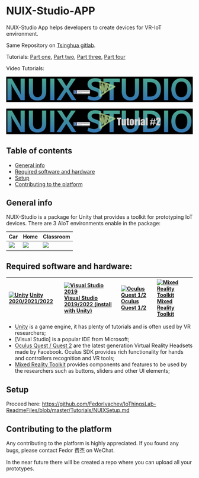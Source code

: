 # NUIX-Studio-APP
NUIX-Studio App helps developers to create devices for VR-IoT environment.

Same Repository on [Tsinghua gitlab](https://git.tsinghua.edu.cn/feij21/NUIX-Studio-APP).

Tutorials: [Part one](https://github.com/FedorIvachev/IoThingsLab-ReadmeFiles/blob/master/Tutorials/NUIXSetup.md), [Part two](https://github.com/FedorIvachev/IoThingsLab-ReadmeFiles/blob/master/Tutorials/NUIXTutorial.md), [Part three](https://github.com/FedorIvachev/IoThingsLab-ReadmeFiles/blob/master/Tutorials/NUIXTutorial-DeviceCreation.md), [Part four](https://github.com/FedorIvachev/IoThingsLab-ReadmeFiles/blob/master/Tutorials/NUIXDevices.md)

Video Tutorials:

[![Video demo](https://github.com/FedorIvachev/IoThingsLab-ReadmeFiles/blob/master/Readme/Files/NUIX-LOGO.png)](https://cloud.tsinghua.edu.cn/f/537b9df8473b415d9cc4/)

[![Tutorial-2](https://github.com/FedorIvachev/IoThingsLab-ReadmeFiles/blob/master/Readme/Files/NUIX-LOGO-Tutorial-2.jpg)](https://cloud.tsinghua.edu.cn/f/f96ce760d8db46fda4f2/)


## Table of contents
* [General info](#general-info)
* [Required software and hardware](#required-software-and-hardware)
* [Setup](#setup)
* [Contributing to the platform](#contributing-to-the-platform)


## General info

NUIX-Studio is a package for Unity that provides a toolkit for prototyping IoT devices. There are 3 AIoT environments enable in the package:

|Car|Home|Classroom| 
| --- | --- | --- |
| ![](https://github.com/FedorIvachev/IoThingsLab-ReadmeFiles/blob/master/Readme/Files/v0.7/Car.gif)| ![](https://github.com/FedorIvachev/IoThingsLab-ReadmeFiles/blob/master/Readme/Files/v0.7/Home.gif) | ![](https://github.com/FedorIvachev/IoThingsLab-ReadmeFiles/blob/master/Readme/Files/v0.7/Class.gif) |


## Required software and hardware:
| [![Unity](https://docs.microsoft.com/windows/mixed-reality/mrtk-unity/features/images/MRTK170802_Short_18.png)](https://unity3d.com/get-unity/download/archive) [Unity 2020/2021/2022](https://unity3d.com/get-unity/download/archive)| [![Visual Studio 2019](https://camo.githubusercontent.com/e5e43f29fcf61f4180ee4b52b1451bf35c0765e135b5bef1578c4abe320e62d3/68747470733a2f2f646f63732e6d6963726f736f66742e636f6d2f77696e646f77732f6d697865642d7265616c6974792f6d72746b2d756e6974792f66656174757265732f696d616765732f4d52544b3137303830325f53686f72745f31392e706e67)](http://dev.windows.com/downloads) [Visual Studio 2019/2022 (install with Unity)](http://dev.windows.com/downloads)| [![Oculus Quest 1/2](https://docs.microsoft.com/windows/mixed-reality/mrtk-unity/features/images/MRTK170802_Short_20.png)](https://www.oculus.com/quest-2/) [Oculus Quest 1/2](https://www.oculus.com/quest-2/)| [![Mixed Reality Toolkit](https://camo.githubusercontent.com/f0ddabd626caa6ddf3cd178dcb6eccd0fd9ab733258698c7cbb3ab44ad73de34/68747470733a2f2f6d6963726f736f66742e6769746875622e696f2f4d697865645265616c697479546f6f6c6b69742d556e6974792f446f63756d656e746174696f6e2f496d616765732f4d52544b5f4c6f676f5f5265762e706e67)](https://github.com/microsoft/MixedRealityToolkit-Unity) [Mixed Reality Toolkit](https://github.com/microsoft/MixedRealityToolkit-Unity)|
| :--- | :--- | :--- | :--- |

* [Unity](https://unity.com) is a game engine, it has plenty of tutorials and is often used by VR researchers;
* [Visual Studio] is a popular IDE from Microsoft;
* [Oculus Quest / Quest 2](https://www.oculus.com) are the latest generation Virtual Reality Headsets made by Facebook. Oculus SDK provides rich functionality for hands and controllers recognition and VR tools;
* [Mixed Reality Toolkit](https://github.com/microsoft/MixedRealityToolkit-Unity) provides components and features to be used by the researchers such as buttons, sliders and other UI elements;

## Setup
Proceed here: https://github.com/FedorIvachev/IoThingsLab-ReadmeFiles/blob/master/Tutorials/NUIXSetup.md

## Contributing to the platform
Any contributing to the platform is highly appreciated. If you found any bugs, please contact Fedor 费杰 on WeChat.

In the near future there will be created a repo where you can upload all your prototypes.
